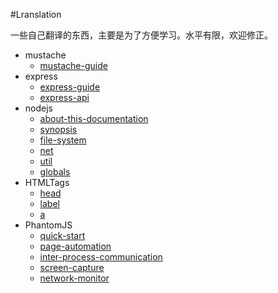 #Lranslation

一些自己翻译的东西，主要是为了方便学习。水平有限，欢迎修正。

* mustache
   * [mustache-guide](https://github.com/poppinlp/Lranslation/blob/master/mustache/mustache-guide.md)
* express
   * [express-guide](https://github.com/poppinlp/Lranslation/blob/master/express/express-guide.md)
   * [express-api](https://github.com/poppinlp/Lranslation/blob/master/express/express-api.md)
* nodejs
   * [about-this-documentation](https://github.com/poppinlp/Lranslation/blob/master/nodejs/about-this-documentation.md)
   * [synopsis](https://github.com/poppinlp/Lranslation/blob/master/nodejs/synopsis.md)
   * [file-system](https://github.com/poppinlp/Lranslation/blob/master/nodejs/file-system.md)
   * [net](https://github.com/poppinlp/Lranslation/blob/master/nodejs/net.md)
   * [util](https://github.com/poppinlp/Lranslation/blob/master/nodejs/util.md)
   * [globals](https://github.com/poppinlp/Lranslation/blob/master/nodejs/globals.md)
* HTMLTags
   * [head](https://github.com/poppinlp/Lranslation/blob/master/HTMLTags/head.md)
   * [label](https://github.com/poppinlp/Lranslation/blob/master/HTMLTags/label.md)
   * [a](https://github.com/poppinlp/Lranslation/blob/master/HTMLTags/a.md)
* PhantomJS
   * [quick-start](https://github.com/poppinlp/Lranslation/blob/master/phantomJS/quick-start.md)
   * [page-automation](https://github.com/poppinlp/Lranslation/edit/master/phantomJS/page-automation.md)
   * [inter-process-communication](https://github.com/poppinlp/Lranslation/edit/master/phantomJS/inter-process-communication.md)
   * [screen-capture](https://github.com/poppinlp/Lranslation/edit/master/phantomJS/screen-capture.md)
   * [network-monitor](https://github.com/poppinlp/Lranslation/edit/master/phantomJS/network-monitor.md)
